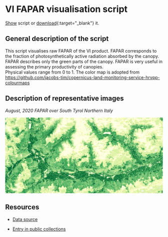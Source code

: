 # VI FAPAR visualisation script

<a href="#" id='togglescript'>Show</a> script or [download](script.js){:target="_blank"} it.
<div id='script_view' style="display:none">
{% highlight javascript %}
      {% include_relative script.js %}
{% endhighlight %}
</div>

## General description of the script  
This script visualises raw FAPAR of the VI product. FAPAR corresponds to the fraction of photosynthetically active radiation absorbed by the canopy. FAPAR describes only the green parts of the canopy. FAPAR is very useful in assessing the primary productivity of canopies.  
Physical values range from 0 to 1. The color map is adopted from https://github.com/jacobs-tim/copernicus-land-monitoring-service-hrvpp-colourmaps 

  
## Description of representative images
*August, 2020 FAPAR over South Tyrol Northern Italy* 

![FAPAR over South Tyrol Northern Italy ](fig/south-tyrol-northern-italy.png)  

## Resources

- [Data source](https://land.copernicus.eu/user-corner/technical-library/product-user-manual-of-vegetation-indices/)

- [Entry in public collections](https://github.com/sentinel-hub/public-collections/tree/main/collections/vegetation-indices)
